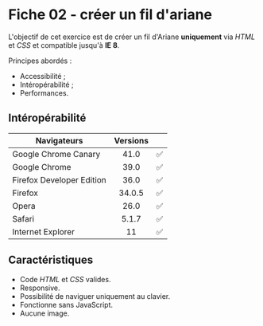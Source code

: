 # Fiche 02 - créer un fil d'ariane

L'objectif de cet exercice est de créer un fil d'Ariane **uniquement** via *HTML* et *CSS* et compatible jusqu'à **IE 8**.

Principes abordés :
* Accessibilité ;
* Intéropérabilité ;
* Performances.

## Intéropérabilité

| Navigateurs                     | Versions |                    | 
|-------------------------------- |:--------:|--------------------|
| Google Chrome Canary            | 41.0     | :white_check_mark: |
| Google Chrome                   | 39.0     | :white_check_mark: |
| Firefox Developer Edition       | 36.0     | :white_check_mark: |
| Firefox                         | 34.0.5   | :white_check_mark: |
| Opera                           | 26.0     | :white_check_mark: |
| Safari                          | 5.1.7    | :white_check_mark: |
| Internet Explorer               | 11       | :white_check_mark: |

## Caractéristiques

* Code *HTML* et *CSS* valides. 
* Responsive.
* Possibilité de naviguer uniquement au clavier.
* Fonctionne sans JavaScript.
* Aucune image.